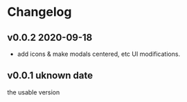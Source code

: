 # Changelog

## v0.0.2 2020-09-18

- add icons & make modals centered, etc UI modifications.

## v0.0.1 uknown date

the usable version
